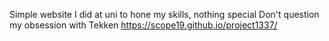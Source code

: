 Simple website I did at uni to hone my skills, nothing special
Don't question my obsession with Tekken
https://scope19.github.io/project1337/
